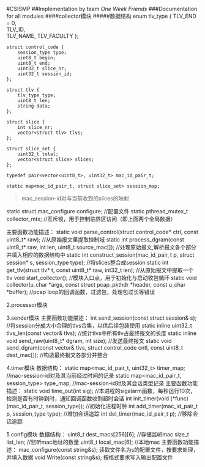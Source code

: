 #CSISMP
##Implementation by team *One Week Friends*
###Documentation for all modules
####collector模块
#####数据结构
	enum tlv_type { 
        TLV_END = 0,  
        TLV_ID,  
        TLV_NAME,
        TLV_FACULTY
	};

	struct control_code {
        session_type type;
        uint8_t begin;
        uint8_t end;
        uint32_t slice_nr;
        uint32_t session_id;
	};

	struct tlv {
        tlv_type type;
        uint8_t len;
        string data;
	};

	struct slice {
        int slice_nr;
        vector<struct tlv> tlvs;
	};

	struct slice_set {
        uint32_t total;
        vector<struct slice> slices;
	};

`typedef pair<vector<uint8_t>, uint32_t> mac_id_pair_t;`

`static map<mac_id_pair_t, struct slice_set> session_map;`   

>mac_session-id对与当前收到的slices的映射  

static struct mac_configure configure;  //配置文件
static pthread_mutex_t collector_mtx; //互斥锁，用于控制临界区访问（即上面两个全局数据）


主要函数功能描述：
static void parse_control(struct control_code* ctrl, const uint8_t* raw); //从原始报文里提取控制域
static int process_dgram(const uint8_t* raw, int len, uint8_t source_mac[]); //处理原始报文,解析报文各个部分并填入相应的数据结构中
static int construct_session(mac_id_pair_t p, struct session* s, session_type type); //将slices整合成session
static int get_tlv(struct tlv* t,  const uint8_t* raw, int32_t len); //从原始报文中提取一个tlv
void start_collector(); //模块入口点，用于初始化与启动收包循环
static void collector(u_char *args, const struct pcap_pkthdr *header, const u_char *buffer); //pcap loop的回调函数，过滤包，处理包过长等错误

2.processor模块


3.sender模块
主要函数功能描述：
int send_session(const struct session& s); //将session分成大小合理的tlvs合集，以供后续包装使用
static inline uint32_t tlvs_len(const vector<struct tlv>& tlvs); //统计tlvs中所有tlv占最终报文的长度
static inline void send_raw(uint8_t* dgram, int size); //发送最终报文
static void send_dgram(const vector<struct tlv>& tlvs, struct control_code cntl, const uint8_t dest_mac[]); //构造最终报文各部分并整合

4.timer模块
数据结构：
static map<mac_id_pair_t, uint32_t> timer_map; //mac-session-id对及其当前经过时间的记录
static map<mac_id_pair_t, session_type> type_map; //mac-session-id对及其会话类型记录
主要函数功能描述：
static void time_out(int sig); //本进程的sigalarm函数，每秒运行10次，检测是否有时钟到时，通知回调函数收割超时会话
int init_timer(void (*func)(mac_id_pair_t, session_type)); //初始化进程时钟
int add_timer(mac_id_pair_t p, session_type type); //增加会话追踪
int del_timer(mac_id_pair_t p); //移除会话追踪

5.config模块
数据结构：
uint8_t dest_macs[256][6];  //存储监听mac
size_t  list_len; //监听mac地址的数量
uint8_t local_mac[6]; //本地mac
主要函数功能描述：
mac_configure(const string&s); 读取文件名为s的配置文件，按要求处理，并填入数据
void Write(const string&s); 按格式要求写入输出配置文件










